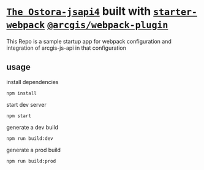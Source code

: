 # [`The Ostora-jsapi4`](https://github.com/azouaoui-med/ostora-jsapi4) built with [`starter-webpack`](https://github.com/dvbouali/starter-webpack) [`@arcgis/webpack-plugin`](https://github.com/Esri/arcgis-webpack-plugin)

This Repo is a sample startup app for webpack configuration and integration of arcgis-js-api in that configuration

## usage
install dependencies
```
npm install
```

start dev server
```
npm start
```
generate a dev build 
```
npm run build:dev
```
generate a prod build 
```
npm run build:prod
```

